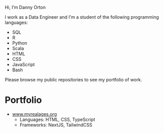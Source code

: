 Hi, I’m Danny Orton

I work as a Data Engineer and I'm a student of the following programming languages:

* SQL
* R
* Python
* Scala
* HTML
* CSS
* JavaScript
* Bash

Please browse my public repositories to see my portfolio of work.

# Portfolio
* www.myrealages.org
  * Languages: HTML, CSS, TypeScript
  * Frameworks: NextJS, TailwindCSS
